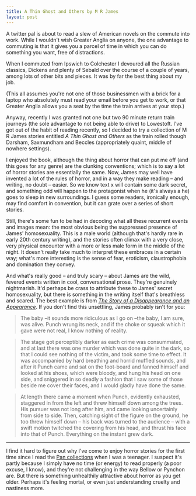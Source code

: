 ```yaml
---
title: A Thin Ghost and Others by M R James
layout: post
---
```


A twitter pal is about to read a slew of American novels on the commute into work. While I wouldn't wish Greater Anglia on anyone, the one advantage to commuting is that it gives you a parcel of time in which you can do something you want, free of distractions.

When I commuted from Ipswich to Colchester I devoured all the Russian classics, Dickens and plenty of Sebald over the course of a couple of years, among lots of other bits and pieces. It was by far the best thing about my job.

(This all assumes you're not one of those businessmen with a brick for a laptop who absolutely must read your email before you get to work, or that Greater Anglia allows you a seat by the time the train arrives at your stop.)

Anyway, recently I was granted not one but two 90 minute return train journeys (the sole advantage to not being able to drive) to Lowestoft. I've got out of the habit of reading recently, so I decided to try a collection of M R James stories entitled <cite>A Thin Ghost and Others</cite> as the train rolled though Darsham, Saxmundham and Beccles (appropriately quaint, middle of nowhere settings).

I enjoyed the book, although the thing about horror that can put me off (and this goes for any genre) are the clunking conventions; which is to say a lot of horror stories are essentially the same. Now, James may well have invented a lot of the rules of horror, and in a way they make reading &#8211; and writing, no doubt &#8211; easier. So we know text x will contain some dark secret, and something odd will happen to the protagonist when he (it's always a he) goes to sleep in new surroundings. I guess some readers, ironically enough, may find comfort in convention, but it can grate over a series of short stories.

Still, there's some fun to be had in decoding what all these recurrent events and images mean: the most obvious being the suppressed presence of James' homosexuality. This is a male world (although that's hardly rare in early 20th century writing), and the stories often climax with a very close, very physical encounter with a more or less male form in the middle of the night. It doesn't really take much to interpret these embraces in a certain way; what's more interesting is the sense of fear, eroticism, claustrophobia and domination they convey.

And what's really good &#8211; and truly scary &#8211; about James are the wild, fevered events written in cool, conversational prose. They're genuinely nightmarish. It'd perhaps be crass to attribute these to James' secret homosexuality, but there is something in the writing itself that's breathless and scared. The best example is from <cite><a href="http://en.wikisource.org/wiki/The_Story_of_a_Disappearance_and_an_Appearance">The Story of a Disappearance and an Appearance</a></cite>. If you don't find this unsettling, James probably isn't for you:

> The baby &#8211;it sounds more ridiculous as I go on &#8211;the baby, I am sure, was alive. Punch wrung its neck, and if the choke or squeak which it gave were not real, I know nothing of reality.

> The stage got perceptibly darker as each crime was consummated, and at last there was one murder which was done quite in the dark, so that I could see nothing of the victim, and took some time to effect. It was accompanied by hard breathing and horrid muffled sounds, and after it Punch came and sat on the foot-board and fanned himself and looked at his shoes, which were bloody, and hung his head on one side, and sniggered in so deadly a fashion that I saw some of those beside me cover their faces, and I would gladly have done the same.

> At length there came a moment when Punch, evidently exhausted, staggered in from the left and threw himself down among the trees. His pursuer was not long after him, and came looking uncertainly from side to side. Then, catching sight of the figure on the ground, he too threw himself down &#8211; his back was turned to the audience &#8211; with a swift motion twitched the covering from his head, and thrust his face into that of Punch. Everything on the instant grew dark.

<hr>

I find it hard to figure out why I've come to enjoy horror stories for the first time since I read the <a href="http://en.wikipedia.org/wiki/Pan_Book_of_Horror_Stories">Pan collections</a> when I was a teenager. I suspect it's partly because I simply have no time (or energy) to read properly (a poor excuse, I know), and they're not challenging in the way Bellow or Pynchon are. But there is something unhealthily attractive about horror as you get older. Perhaps it's feeling mortal, or even just understanding cruelty and nastiness more.